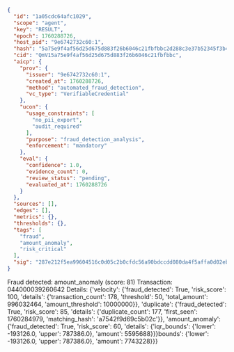 ```json
{
  "id": "1a05cdc64afc1029",
  "scope": "agent",
  "key": "RESULT",
  "epoch": 1760288726,
  "host_pid": "9e6742732c60:1",
  "hash": "5a75e9f4af56d25d675d883f26b6046c21fbfbbc2d288c3e37b52345f3b4f555",
  "cid": "QmV15a75e9f4af56d25d675d883f26b6046c21fbfbbc",
  "aicp": {
    "prov": {
      "issuer": "9e6742732c60:1",
      "created_at": 1760288726,
      "method": "automated_fraud_detection",
      "vc_type": "VerifiableCredential"
    },
    "ucon": {
      "usage_constraints": [
        "no_pii_export",
        "audit_required"
      ],
      "purpose": "fraud_detection_analysis",
      "enforcement": "mandatory"
    },
    "eval": {
      "confidence": 1.0,
      "evidence_count": 0,
      "review_status": "pending",
      "evaluated_at": 1760288726
    }
  },
  "sources": [],
  "edges": [],
  "metrics": {},
  "thresholds": {},
  "tags": [
    "fraud",
    "amount_anomaly",
    "risk_critical"
  ],
  "sig": "287e212f5ea99604516c0d05c2b0cfdc56a90bdccdd080da4f5affa0d02ebd91"
}
```

Fraud detected: amount_anomaly (score: 81)
Transaction: 044000039260642
Details: {'velocity': {'fraud_detected': True, 'risk_score': 100, 'details': {'transaction_count': 178, 'threshold': 50, 'total_amount': 996032464, 'amount_threshold': 10000000}}, 'duplicate': {'fraud_detected': True, 'risk_score': 85, 'details': {'duplicate_count': 177, 'first_seen': 1760284979, 'matching_hash': 'a7542f9d69c5b02c'}}, 'amount_anomaly': {'fraud_detected': True, 'risk_score': 60, 'details': {'iqr_bounds': {'lower': -193126.0, 'upper': 787386.0}, 'amount': 5595688}}}bounds': {'lower': -193126.0, 'upper': 787386.0}, 'amount': 7743228}}}